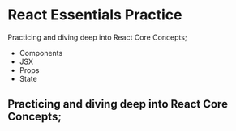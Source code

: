 # React Essentials Practice

Practicing and diving deep into React Core Concepts; 
- Components
- JSX
- Props
- State

Practicing and diving deep into React Core Concepts; 
-